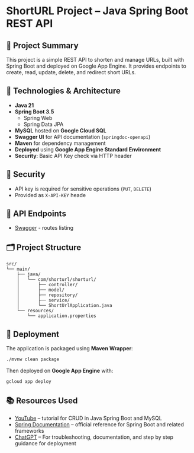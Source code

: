# ShortURL Project – Java Spring Boot REST API

## 📌 Project Summary

This project is a simple REST API to shorten and manage URLs, built with Spring Boot and deployed on Google App Engine. It provides endpoints to create, read, update, delete, and redirect short URLs.

## 🧱 Technologies & Architecture

- **Java 21**
- **Spring Boot 3.5**
  - Spring Web
  - Spring Data JPA
- **MySQL** hosted on **Google Cloud SQL**
- **Swagger UI** for API documentation (`springdoc-openapi`)
- **Maven** for dependency management
- **Deployed** using **Google App Engine Standard Environment**
- **Security**: Basic API Key check via HTTP header

## 🔐 Security

- API key is required for sensitive operations (`PUT`, `DELETE`)
- Provided as `X-API-KEY` heade

## 🔗 API Endpoints

- [Swagger](https://local-pointer-464614-m4.wl.r.appspot.com/swagger-ui/index.html#/) - routes listing

## 🗂️ Project Structure

```
src/
└── main/
    ├── java/
    │   └── com/shorturl/shorturl/
    │       ├── controller/
    │       ├── model/
    │       ├── repository/
    │       ├── service/
    │       └── ShortUrlApplication.java
    └── resources/
        └── application.properties
```

## 🚀 Deployment

The application is packaged using **Maven Wrapper**:

```bash
./mvnw clean package
```

Then deployed on **Google App Engine** with:

```bash
gcloud app deploy
```

## 📚 Resources Used

- [YouTube](https://www.youtube.com](https://www.youtube.com/watch?v=Ey554n5odLk)) – tutorial for CRUD in Java Spring Boot and MySQL
- [Spring Documentation](https://docs.spring.io/spring-boot/docs/current/reference/html/) – official reference for Spring Boot and related frameworks
- [ChatGPT](https://chat.openai.com) – For troubleshooting, documentation, and step by step guidance for deployment
